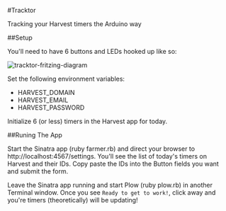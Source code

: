 #Tracktor

Tracking your Harvest timers the Arduino way

##Setup

You'll need to have 6 buttons and LEDs hooked up like so:

![tracktor-fritzing-diagram](http://fritzing.org/media/uploads/headers/home.jpg)

Set the following environment variables:

* HARVEST_DOMAIN
* HARVEST_EMAIL
* HARVEST_PASSWORD


Initialize 6 (or less) timers in the Harvest app for today.

##Runing The App

Start the Sinatra app (ruby farmer.rb) and direct your browser to http://localhost:4567/settings. You'll see the list of today's timers on Harvest and their IDs. Copy paste the IDs into the Button fields you want and submit the form.

Leave the Sinatra app running and start Plow (ruby plow.rb) in another Terminal window. Once you see `Ready to get to work!`, click away and you're timers (theoretically) will be updating!
